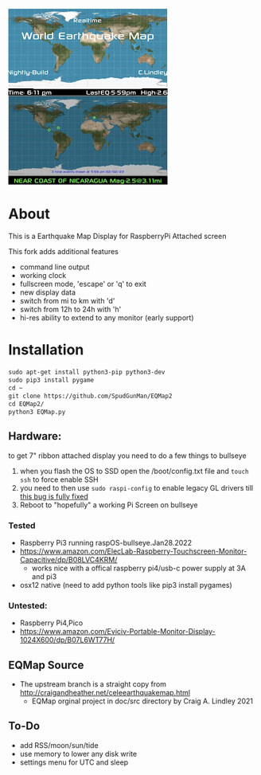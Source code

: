![EarthQuakeMap](/maps/logo.jpg)  ![EarthQuakeMapDisplay](/maps/display.jpg)

# About
This is a Earthquake Map Display for RaspberryPi Attached screen

This fork adds additional features
- command line output
- working clock
- fullscreen mode, 'escape' or 'q' to exit
- new display data
- switch from mi to km with 'd'
- switch from 12h to 24h with 'h'
- hi-res ability to extend to any monitor (early support)

# Installation
```shell
sudo apt-get install python3-pip python3-dev
sudo pip3 install pygame
cd ~
git clone https://github.com/SpudGunMan/EQMap2
cd EQMap2/
python3 EQMap.py
```
## Hardware:
to get 7" ribbon attached display you need to do a few things to bullseye
1. when you flash the OS to SSD open the /boot/config.txt file and `touch ssh` to force enable SSH
1. you need to then use `sudo raspi-config` to enable legacy GL drivers till [this bug is fully fixed](https://github.com/raspberrypi/linux/issues/4686)
1. Reboot to "hopefully" a working Pi Screen on bullseye


### Tested
* Raspberry Pi3 running raspOS-bullseye.Jan28.2022
* https://www.amazon.com/ElecLab-Raspberry-Touchscreen-Monitor-Capacitive/dp/B08LVC4KRM/
  * works nice with a offical raspberry pi4/usb-c power supply at 3A and pi3
* osx12 native (need to add python tools like pip3 install pygames)

### Untested:
* Raspberry Pi4,Pico
* https://www.amazon.com/Eviciv-Portable-Monitor-Display-1024X600/dp/B07L6WT77H/

## EQMap Source 
* The upstream branch is a straight copy from http://craigandheather.net/celeearthquakemap.html
  * EQMap orginal project in doc/src directory by Craig A. Lindley 2021

## To-Do
- add RSS/moon/sun/tide
- use memory to lower any disk write
- settings menu for UTC and sleep